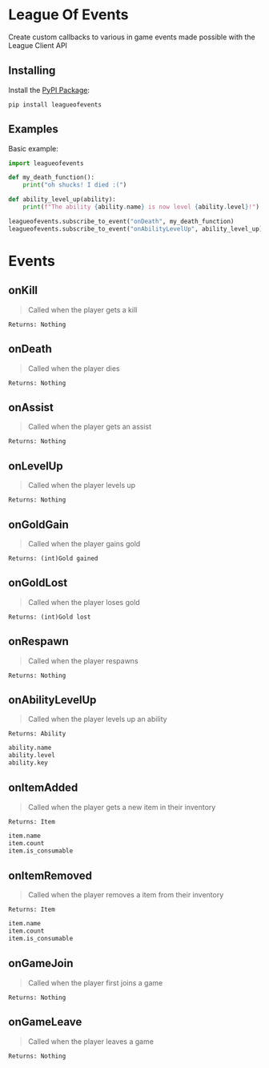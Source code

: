 League Of Events
================

Create custom callbacks to various in game events made possible with the League Client API

## Installing

Install the [PyPI Package](https://pypi.org/project/LeagueOfEvents/):

    pip install leagueofevents

## Examples
Basic example:
```py
import leagueofevents

def my_death_function():
    print("oh shucks! I died :(")

def ability_level_up(ability):
    print(f"The ability {ability.name} is now level {ability.level}!")

leagueofevents.subscribe_to_event("onDeath", my_death_function)
leagueofevents.subscribe_to_event("onAbilityLevelUp", ability_level_up)
```

# Events

## onKill
> Called when the player gets a kill

    Returns: Nothing
    

## onDeath
> Called when the player dies

    Returns: Nothing
    

## onAssist
> Called when the player gets an assist

    Returns: Nothing
    

## onLevelUp
> Called when the player levels up

    Returns: Nothing
    

## onGoldGain
> Called when the player gains gold

    Returns: (int)Gold gained
    

## onGoldLost
> Called when the player loses gold

    Returns: (int)Gold lost
    
## onRespawn
> Called when the player respawns

    Returns: Nothing
    
## onAbilityLevelUp
> Called when the player levels up an ability
    
    Returns: Ability
```py
ability.name
ability.level
ability.key
```
    
## onItemAdded
> Called when the player gets a new item in their inventory
    
    Returns: Item
```py
item.name
item.count
item.is_consumable
```
 
## onItemRemoved
> Called when the player removes a item from their inventory
    
    Returns: Item
```py
item.name
item.count
item.is_consumable
```

## onGameJoin
> Called when the player first joins a game

    Returns: Nothing
    

## onGameLeave
> Called when the player leaves a game

    Returns: Nothing
